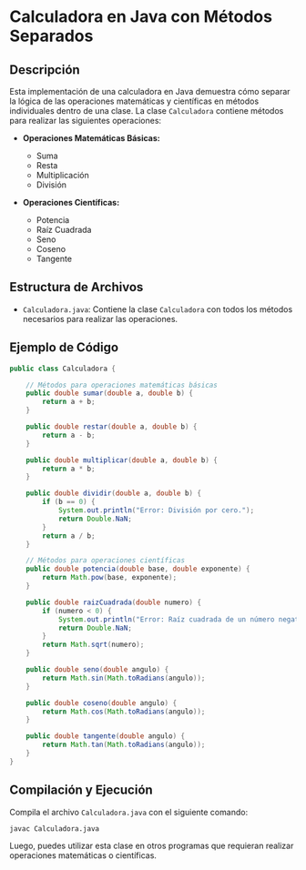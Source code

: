 
# Calculadora en Java con Métodos Separados

## Descripción

Esta implementación de una calculadora en Java demuestra cómo separar la lógica de las operaciones matemáticas y científicas en métodos individuales dentro de una clase. La clase `Calculadora` contiene métodos para realizar las siguientes operaciones:

- **Operaciones Matemáticas Básicas:**
  - Suma
  - Resta
  - Multiplicación
  - División

- **Operaciones Científicas:**
  - Potencia
  - Raíz Cuadrada
  - Seno
  - Coseno
  - Tangente

## Estructura de Archivos

- `Calculadora.java`: Contiene la clase `Calculadora` con todos los métodos necesarios para realizar las operaciones.

## Ejemplo de Código

```java
public class Calculadora {

    // Métodos para operaciones matemáticas básicas
    public double sumar(double a, double b) {
        return a + b;
    }

    public double restar(double a, double b) {
        return a - b;
    }

    public double multiplicar(double a, double b) {
        return a * b;
    }

    public double dividir(double a, double b) {
        if (b == 0) {
            System.out.println("Error: División por cero.");
            return Double.NaN;
        }
        return a / b;
    }

    // Métodos para operaciones científicas
    public double potencia(double base, double exponente) {
        return Math.pow(base, exponente);
    }

    public double raizCuadrada(double numero) {
        if (numero < 0) {
            System.out.println("Error: Raíz cuadrada de un número negativo.");
            return Double.NaN;
        }
        return Math.sqrt(numero);
    }

    public double seno(double angulo) {
        return Math.sin(Math.toRadians(angulo));
    }

    public double coseno(double angulo) {
        return Math.cos(Math.toRadians(angulo));
    }

    public double tangente(double angulo) {
        return Math.tan(Math.toRadians(angulo));
    }
}
```

## Compilación y Ejecución

Compila el archivo `Calculadora.java` con el siguiente comando:

```bash
javac Calculadora.java
```

Luego, puedes utilizar esta clase en otros programas que requieran realizar operaciones matemáticas o científicas.
